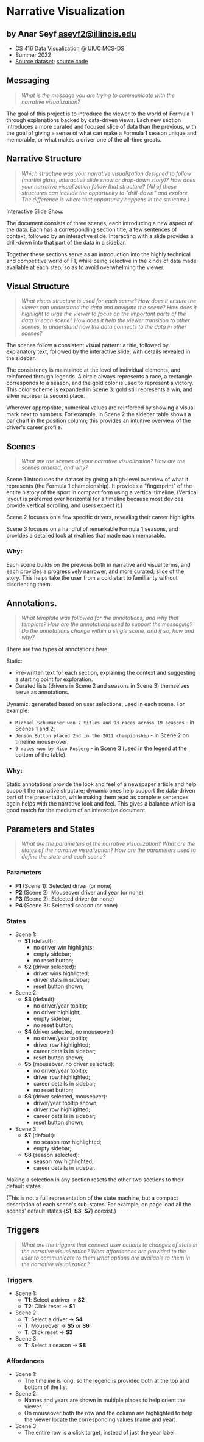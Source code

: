 # Narrative Visualization

## by Anar Seyf aseyf2@illinois.edu

- CS 416 Data Visualization @ UIUC MCS-DS
- Summer 2022
- [Source dataset](); [source code]()

## Messaging

> _What is the message you are trying to communicate with the narrative visualization?_

The goal of this project is to introduce the viewer to the world of Formula 1 through explanations backed by data-driven views. Each new section introduces a more curated and focused slice of data than the previous, with the goal of giving a sense of what can make a Formula 1 season unique and memorable, or what makes a driver one of the all-time greats.

## Narrative Structure

> _Which structure was your narrative visualization designed to follow (martini glass, interactive slide show or drop-down story)? How does your narrative visualization follow that structure? (All of these structures can include the opportunity to "drill-down" and explore. The difference is where that opportunity happens in the structure.)_

Interactive Slide Show.

The document consists of three scenes, each introducing a new aspect of the data. Each has a corresponding section title, a few sentences of context, followed by an interactive slide. Interacting with a slide provides a drill-down into that part of the data in a sidebar.

Together these sections serve as an introduction into the highly technical and competitive world of F1, while being selective in the kinds of data made available at each step, so as to avoid overwhelming the viewer.

## Visual Structure

> _What visual structure is used for each scene? How does it ensure the viewer can understand the data and navigate the scene? How does it highlight to urge the viewer to focus on the important parts of the data in each scene? How does it help the viewer transition to other scenes, to understand how the data connects to the data in other scenes?_

The scenes follow a consistent visual pattern: a title, followed by explanatory text, followed by the interactive slide, with details revealed in the sidebar.

The consistency is maintained at the level of individual elements, and reinforced through legends. A circle always represents a race, a rectangle corresponds to a season, and the gold color is used to represent a victory. This color scheme is expanded in Scene 3: gold still represents a win, and silver represents second place.

Wherever appropriate, numerical values are reinforced by showing a visual mark next to numbers. For example, in Scene 2 the sidebar table shows a bar chart in the position column; this provides an intuitive overview of the driver's career profile.

## Scenes

> _What are the scenes of your narrative visualization? How are the scenes ordered, and why?_

Scene 1 introduces the dataset by giving a high-level overview of what it represents (the Formula 1 championship). It provides a "fingerprint" of the entire history of the sport in compact form using a vertical timeline. (Vertical layout is preferred over horizontal for a timeline because most devices provide vertical scrolling, and users expect it.)

Scene 2 focuses on a few specific drivers, revealing their career highlights.

Scene 3 focuses on a handful of remarkable Formula 1 seasons, and provides a detailed look at rivalries that made each memorable.

### Why:

Each scene builds on the previous both in narrative and visual terms, and each provides a progressively narrower, and more curated, slice of the story. This helps take the user from a cold start to familiarity without disorienting them.

## Annotations.

> _What template was followed for the annotations, and why that template? How are the annotations used to support the messaging? Do the annotations change within a single scene, and if so, how and why?_

There are two types of annotations here:

Static:

- Pre-written text for each section, explaining the context and suggesting a starting point for exploration.
- Curated lists (drivers in Scene 2 and seasons in Scene 3) themselves serve as annotations.

Dynamic: generated based on user selections, used in each scene. For example:

- `Michael Schumacher won 7 titles and 93 races across 19 seasons` - in Scenes 1 and 2;
- `Jenson Button placed 2nd in the 2011 championship` - in Scene 2 on timeline mouse-over;
- `9 races won by Nico Rosberg` - in Scene 3 (used in the legend at the bottom of the table).

### Why:

Static annotations provide the look and feel of a newspaper article and help support the narrative structure; dynamic ones help support the data-driven part of the presentation, while making them read as complete sentences again helps with the narrative look and feel. This gives a balance which is a good match for the medium of an interactive document.

## Parameters and States

> _What are the parameters of the narrative visualization? What are the states of the narrative visualization? How are the parameters used to define the state and each scene?_

### Parameters

- **P1** (Scene 1): Selected driver (or none)
- **P2** (Scene 2): Mouseover driver and year (or none)
- **P3** (Scene 2): Selected driver (or none)
- **P4** (Scene 3): Selected season (or none)

### States

- Scene 1:
  - **S1** (default):
    - no driver win highlights;
    - empty sidebar;
    - no reset button;
  - **S2** (driver selected):
    - driver wins highligted;
    - driver stats in sidebar;
    - reset button shown;
- Scene 2:
  - **S3** (default):
    - no driver/year tooltip;
    - no driver highlight;
    - empty sidebar;
    - no reset button;
  - **S4** (driver selected, no mouseover):
    - no driver/year tooltip;
    - driver row highlighted;
    - career details in sidebar;
    - reset button shown;
  - **S5** (mouseover, no driver selected):
    - no driver/year tooltip;
    - driver row highlighted;
    - career details in sidebar;
    - no reset button;
  - **S6** (driver selected, mouseover):
    - driver/year tooltip shown;
    - driver row highlighted;
    - career details in sidebar;
    - reset button shown;
- Scene 3:
  - **S7** (default):
    - no season row highlighted;
    - empty sidebar;
  - **S8** (season selected):
    - season row highlighted;
    - career details in sidebar.

Making a selection in any section resets the other two sections to their default states.

(This is not a full representation of the state machine, but a compact description of each scene's sub-states. For example, on page load all the scenes' default states {**S1**, **S3**, **S7**} coexist.)

## Triggers

> _What are the triggers that connect user actions to changes of state in the narrative visualization? What affordances are provided to the user to communicate to them what options are available to them in the narrative visualization?_

### Triggers

- Scene 1:
  - **T1**: Select a driver → **S2**
  - **T2**: Click reset → **S1**
- Scene 2:
  - **T**: Select a driver → **S4**
  - **T**: Mouseover → **S5** or **S6**
  - **T**: Click reset → **S3**
- Scene 3:
  - **T**: Select a season → **S8**

### Affordances

- Scene 1:
  - The timeline is long, so the legend is provided both at the top and bottom of the list.
- Scene 2:
  - Names and years are shown in multiple places to help orient the viewer.
  - On mouseover both the row and the column are highlighted to help the viewer locate the corresponding values (name and year).
- Scene 3:
  - The entire row is a click target, instead of just the year label.
